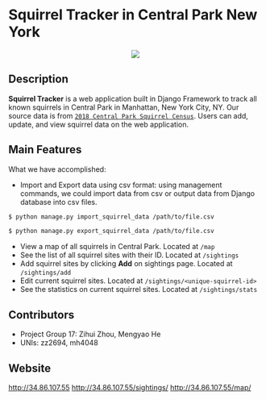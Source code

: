 Squirrel Tracker in Central Park New York
====================================

<div align="center">
  <img src="https://github.com/zihui-zhou/Django_Project/blob/master/Squirrel_image.png"><br>
</div>

Description
-------------------
**Squirrel Tracker** is a web application built in Django Framework to track all known squirrels in Central Park in Manhattan, New York City, NY. Our source data is from [`2018 Central Park Squirrel Census`](https://data.cityofnewyork.us/Environment/2018-Central-Park-Squirrel-Census-Squirrel-Data/vfnx-vebw). Users can add, update, and view squirrel data on the web application. 

Main Features
-------------------
What we have accomplished:
- Import and Export data using csv format: using management commands, we could import data from csv or output data from Django database into csv files. 

```sh
$ python manage.py import_squirrel_data /path/to/file.csv
```
```sh
$ python manage.py export_squirrel_data /path/to/file.csv
```
- View a map of all squirrels in Central Park. Located at `/map`
- See the list of all squirrel sites with their ID. Located at `/sightings`
- Add squirrel sites by clicking **Add** on sightings page. Located at `/sightings/add`
- Edit current squirrel sites. Located at `/sightings/<unique-squirrel-id>`
- See the statistics on current squirrel sites. Located at `/sightings/stats`

Contributors
-------------------
- Project Group 17: Zihui Zhou, Mengyao He
- UNIs: zz2694, mh4048

Website
-------------------
http://34.86.107.55
http://34.86.107.55/sightings/
http://34.86.107.55/map/
